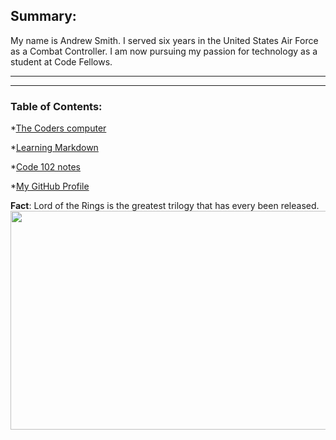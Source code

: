 ## Summary:

My name is Andrew Smith. I served six years in the United States Air Force as a Combat Controller. I am now pursuing my passion for technology as a student at Code Fellows. 

___



___

### Table of Contents:
*[The Coders computer](https://github.com/AndrewCS149/learning-journal/blob/master/codersComputers/theCodersComputer.md)

*[Learning Markdown](https://github.com/AndrewCS149/learning-journal/blob/master/learningMarkdown/learningMarkdown.md)

*[Code 102 notes](https://github.com/AndrewCS149/learning-journal/blob/master/notes/cod102.md)

*[My GitHub Profile](https://github.com/AndrewCS149)




**Fact**: Lord of the Rings is the greatest trilogy that has every been released. 
<img src="https://cdn1.thr.com/sites/default/files/imagecache/landscape_928x523/2012/09/Gandalf_a_l.jpg#gandalf" width="550" height="350">



